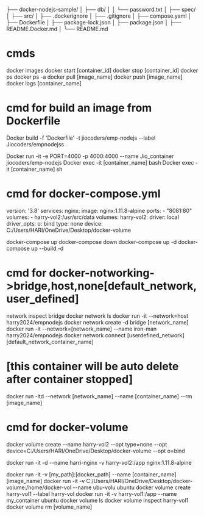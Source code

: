 ├── docker-nodejs-sample/
│ ├── db/
│ │ └── password.txt
│ ├── spec/
│ ├── src/
│ ├── .dockerignore
│ ├── .gitignore
│ ├── compose.yaml
│ ├── Dockerfile
│ ├── package-lock.json
│ ├── package.json
│ ├── README.Docker.md
│ └── README.md

# cmds

docker images
docker start [container_id]
docker stop [container_id]
docker ps
docker ps -a
docker pull [image_name]
docker push [image_name]
docker logs [container_name]

# cmd for build an image from Dockerfile

Docker build -f 'Dockerfile' -t jiocoders/emp-nodejs --label Jiocoders/empnodejss .

Docker run -it -e PORT=4000 -p 4000:4000 --name Jio_container jiocoders/emp-nodejs
Docker exec -it [container_name] bash
Docker exec -it [container_name] sh

# cmd for docker-compose.yml

version: '3.8'
services:
nginx:
image: nginx:1.11.8-alpine
ports: - "8081:80"
volumes: - harry-vol2:/usr/src/data
volumes:
harry-vol2:
driver: local
driver_opts:
o: bind
type: none
device: C:/Users/HARI/OneDrive/Desktop/docker-volume

docker-compose up
docker-compose down
docker-compose up -d
docker-compose up --build -d

# cmd for docker-notworking->bridge,host,none[default_network,user_defined]

network inspect bridge
docker network ls
docker run -it --network=host harry2024/empnodejs
docker network create -d bridge [network_name]
docker run -it --network=[network_name] --name iron-man harry2024/empnodejs
docker network connect [userdefined_network] [default_network_container_name]

# [this container will be auto delete after container stopped]

docker run -itd --network [network_name] --name [container_name] --rm [image_name]

# cmd for docker-volume

docker volume create --name harry-vol2 --opt type=none --opt device=C:/Users/HARI/OneDrive/Desktop/docker-volume --opt o=bind

docker run -it -d --name harri-nginx -v harry-vol2:/app nginx:1.11.8-alpine

docker run -it -v [my_path]:[docker_path] --name [container_name] [image_name]
docker run -it -v C:/Users/HARI/OneDrive/Desktop/docker-volume:/home/docker-vol --name ubu-volu ubuntu
docker volume create harry-vol1 --label harry-vol
docker run -it -v harry-vol1:/app --name my_container ubuntu
docker volume ls
docker volume inspect harry-vol1
docker volume rm [volume_name]
